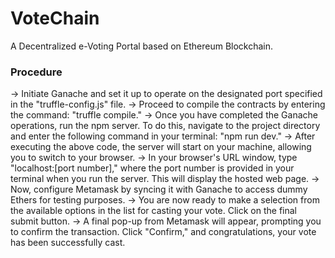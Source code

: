 # VoteChain
A Decentralized e-Voting Portal based on Ethereum Blockchain. 
### Procedure
-> Initiate Ganache and set it up to operate on the designated port specified in the "truffle-config.js" file.
-> Proceed to compile the contracts by entering the command: "truffle compile."
-> Once you have completed the Ganache operations, run the npm server. To do this, navigate to the project directory and enter the following command in your terminal: "npm run dev."
-> After executing the above code, the server will start on your machine, allowing you to switch to your browser.
-> In your browser's URL window, type "localhost:[port number]," where the port number is provided in your terminal when you run the server. This will display the hosted web page.
-> Now, configure Metamask by syncing it with Ganache to access dummy Ethers for testing purposes.
-> You are now ready to make a selection from the available options in the list for casting your vote. Click on the final submit button.
-> A final pop-up from Metamask will appear, prompting you to confirm the transaction. Click "Confirm," and congratulations, your vote has been successfully cast.




